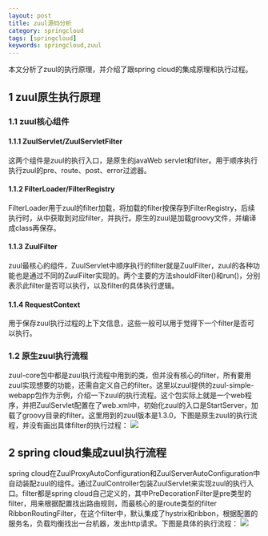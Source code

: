 ```yaml
---
layout: post
title: zuul源码分析
category: springcloud
tags: [springcloud]
keywords: springcloud,zuul
---
```


本文分析了zuul的执行原理，并介绍了跟spring cloud的集成原理和执行过程。

## 1 zuul原生执行原理
### 1.1 zuul核心组件
#### 1.1.1 ZuulServlet/ZuulServletFilter
这两个组件是zuul的执行入口，是原生的javaWeb servlet和filter。用于顺序执行执行zuul的pre、route、post、error过滤器。
#### 1.1.2 FilterLoader/FilterRegistry
FilterLoader用于zuul的filter加载，将加载的filter按保存到FilterRegistry，后续执行时，从中获取到对应filter，并执行。原生的zuul是加载groovy文件，并编译成class再保存。
#### 1.1.3 ZuulFilter
zuul最核心的组件，ZuulServlet中顺序执行的filter就是ZuulFilter，zuul的各种功能也是通过不同的ZuulFilter实现的。两个主要的方法shouldFilter()和run()，分别表示此filter是否可以执行，以及filter的具体执行逻辑。
#### 1.1.4 RequestContext
用于保存zuul执行过程的上下文信息，这些一般可以用于觉得下一个filter是否可以执行。

### 1.2 原生zuul执行流程
zuul-core包中都是zuul执行流程中用到的类，但并没有核心的filter，所有要用zuul实现想要的功能，还需自定义自己的filter。这里以zuul提供的zuul-simple-webapp包作为示例，介绍一下zuul的执行流程。这个包实际上就是一个web程序，并把ZuulServlet配置在了web.xml中，初始化zuul的入口是StartServer，加载了groovy目录的filter。这里用到的zuul版本是1.3.0，下图是原生zuul的执行流程，并没有画出具体filter的执行过程：
![](http://image.laoliangcode.com/springcloud/zuul/zuul%E5%8E%9F%E7%94%9F%E6%89%A7%E8%A1%8C%E6%B5%81%E7%A8%8B.jpg)

## 2 spring cloud集成zuul执行流程
spring cloud在ZuulProxyAutoConfiguration和ZuulServerAutoConfiguration中自动装配zuul的组件。通过ZuulController包装ZuulServlet来实现zuul的执行入口。filter都是spring cloud自己定义的，其中PreDecorationFilter是pre类型的filter，用来根据配置找出路由规则，而最核心的是route类型的filter RibbonRoutingFilter，在这个filter中，默认集成了hystrix和ribbon，根据配置的服务名，负载均衡找出一台机器，发出http请求。下图是具体的执行流程：
![](http://image.laoliangcode.com/springcloud/zuul/spring%20cloud%E9%9B%86%E6%88%90zuul%E6%89%A7%E8%A1%8C%E6%B5%81%E7%A8%8B.jpg)